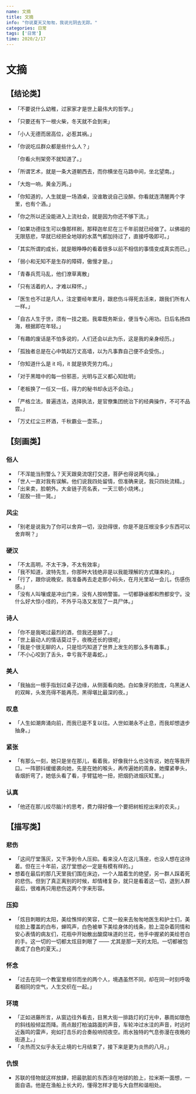 ```yaml
---
name: 文摘
title: 文摘
info: "你说夏天又匆匆，我说光阴去无踪。"
categories: 日常
tags: ['日常']
time: 2020/2/17
---
```


# 文摘

## 【结论类】

- 「不要说什么幼稚，过家家才是世上最伟大的哲学。」

- 「只要还有下一根火柴，冬天就不会到来」

- 「小人无德而居高位，必惹其祸。」

- 「你说吃瓜群众都是些什么人？」

  「你看火刑架旁不就知道了。」

- 「所谓艺术，就是一条大道朝西去，而你横坐在马路中间，坐北望南。」

- 「大炮一响，黄金万两。」

- 「你知道的，人生就是一场酒桌，没谁敢说自己没醉。你看就连清醒两个字里，也有个酒。」

- 「你之所以还没能进入上流社会，就是因为你还不够下流。」

- 「如果功德往生可以像那样刷，那释迦牟尼在三千年前就已经做了。以佛祖的无限慈悲，早就已经把全地球的水蒸气都加持过了，直接呼吸即可。」

- 「其实所谓的成长，就是眼睁睁的看着很多以前不相信的事情变成真实而已。」

- 「弱小和无知不是生存的障碍，傲慢才是。」

- 「青春兵荒马乱，他们潦草离散」

- 「只有活着的人，才难以释怀。」

- 「医生也不过是凡人，注定要经年累月，跟悲伤斗得死去活来，跟我们所有人一样。」

- 「自古人生于世，须有一技之能。我辈既务斯业，便当专心用功。日后名扬四海，根据即在年轻。」

- 「有趣的废话是不怕多说的，人们还会以此为乐，这是我的亲身经历。」

- 「孤独者总是在心中筑起万丈高墙，以为凡事靠自己便不会受伤。」

- 「你知道什么是 it 吗，it 就是铁壳劳力鸡。」

- 「对于黑暗中的每一份邪恶，光明与正义都心知肚明」

- 「老板换了一任又一任，得力的秘书却永远不会动。」

- 「严格立法，普遍违法，选择执法，是官僚集团统治下的经典操作，不可不品尝。」

- 「万丈红尘三杯酒，千秋霸业一壶茶。」

## 【刻画类】

### 俗人

- 「不浑能当刑警么？天天跟臭流氓打交道，菩萨也得说两句操。」
- 「世人一直对我有误解。他们说我四处留情，但准确来说，我只四处流精。」
- 「出来卖，脸朝外。大金链子亮名表，一天三顿小烧烤。」
- 「屁股一扭一晃。」

### 风尘

- 「别老是说我为了你可以舍弃一切，没劲得很，你是不是压根没多少东西可以舍弃啊？」

### 硬汉

- 「不太高明，不太干净，不太有效率」
- 「我不知道，波特先生，你那种大钱绝非是以我能理解的方式赚来的。」
- 「行了，跟你说晚安。我准备再去走走那小码头，在月光里站一会儿，伤感伤感。」
- 「没有人叫嚷或是冲出门来，没有人按响警笛。一切都静谧都和煦都安宁。没什么好大惊小怪的，不外乎马洛又发现了一具尸体。」

### 诗人

- 「你不是我喝过最烈的酒，但我还是醉了。」
- 「世上最动人的情话莫过于，夜晚还长的很呢」
- 「我是个很无聊的人，只是恰巧知道了世界上发生的那么多有趣事。」
- 「不小心咬到了舌头，幸亏我不是毒蛇。」

### 美人

- 「我抽出一根手指划过桌子边缘，从侧面看向她。白如象牙的脸庞，乌黑迷人的双眸，头发亮得不能再亮，黑得堪比最深的夜。」

### 叹息

- 「人生如潮奔涌向前，而我已是不复以往。人世如潮永不止息，而我却想退步抽身。」

### 紧张

- 「有那么一刻，她只是坐在那儿，看着我，好像我什么也没有说，她在等我开口。一阵颤抖缓缓袭向她，先是在她的喉头，再传遍她的周身。她攥紧拳头，香烟折弯了，她低头看了看，手臂猛地一扭，把烟扔进烟灰缸里。」

### 认真

- 「他还在那儿绞尽脑汁的思考，费力得好像一个要把树桩挖出来的农夫。」

## 【描写类】

### 悲伤

- 「这间厅堂落灰，又干净到令人压抑。看来没人在这儿落座，也没人想在这待着。但在三十年前，这厅堂想必一定是有模有样的。」
- 想着在最后的那几天里我们围在床边，一个人踏着生的绝望，另一群人踩着死的悲伤。但到了真正离别的时候，却情绪复杂，就只是看着这一切，退到人群最后，很难再只用悲伤这两个字来形容。

### 压抑

- 「炫目刺眼的太阳，美绘憔悴的笑容，亡灵一般来去匆匆地医生和护士们，美绘脸上覆盖的白布，蝉鸣声，白色被单下美绘身体的线条，脸上混杂着同情和安心表情的病友们，花瓶中开始散出酸腐味道的兰花，他手中握紧的美绘苍白的手。这一切的一切都太炫目刺眼了 —— 尤其是那一天的太阳。一切都被包裹成了白色的夏天。」

### 怀念

- 「过去在同一个教室里相邻而坐的两个人，境遇虽然不同，却在同一时刻呼吸着相同的空气，人生交织在一起。」

### 环境

- 「正如进藤所言，从窗边往外看去，目黑大街一排路灯的灯光中，暴雨如银色的斜线般倾盆而降。雨点敲打柏油路面的声音，车轮冲过水洼的声音，时远时近轰鸣的雷声，宛如打击乐的合奏般响彻夜空。雨水独特的气息弥漫在夜晚的街道上。」
- 「炎热而又似乎永无止境的七月结束了，接下来是更为炎热的八月。」

### 仇恨

- 苏联的怪物就这样放肆，把最肮脏的东西涂在地球的脸上，拉米斯一面想，一面自语。他是在渔船上长大的，懂得怎样才能与大自然和谐相处。



